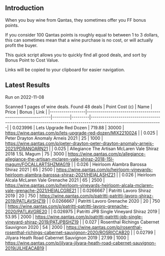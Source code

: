 ## Introduction

When you buy wine from Qantas, they sometimes offer you FF bonus points. 

If you consider 100 Qantas points is roughly equal to between 1 to 3 dollars, this can sometimes mean that a wine purchase is no cost, or will actually profit the buyer.

This quick script allows you to quickly find all good deals, and sort by Bonus Point to Cost Value.

Links will be copied to your clipboard for easier navigation.

## Latest Results

Run on 2022-11-08

Scanned 1 pages of wine deals.
Found 48 deals
|   Point Cost (c) | Name                                                       |   Price |   Bonus | Link                                                                                                             |
|------------------|------------------------------------------------------------|---------|---------|------------------------------------------------------------------------------------------------------------------|
|        0.023996  | Lets Upgrade Red Dozen                                     |  719.88 |   30000 | https://wine.qantas.com/p/lets-upgrade-red-dozen/MIX2210024                                                      |
|        0.025     | Peter Drayton Anomaly Arneis 2021                          |   25    |    1000 | https://wine.qantas.com/p/peter-drayton-peter-drayton-anomaly-arneis-2021/PDRANOARN21                            |
|        0.025     | Allegiance The Artisan McLaren Vale Shiraz 2018 1.5L Magum |   75    |    3000 | https://wine.qantas.com/p/allegiance-allegiance-the-artisan-mclaren-vale-shiraz-2018-15l-magum/FOCALLARTSHZMAG19 |
|        0.026     | Heirloom Alambra Barossa Shiraz 2021                       |   65    |    2500 | https://wine.qantas.com/p/heirloom-vineyards-heirloom-alambra-barossa-shiraz-2021/HEIALASHZ21                    |
|        0.026     | Heirloom Alcala McLaren Vale Grenache 2021                 |   65    |    2500 | https://wine.qantas.com/p/heirloom-vineyards-heirloom-alcala-mclaren-vale-grenache-2021/HEIALCGRE21              |
|        0.0266667 | Patritti Lavoro Shiraz 2019                                |   20    |     750 | https://wine.qantas.com/p/patritti-patritti-lavoro-shiraz-2019/PATLAVSHZ19                                       |
|        0.0266667 | Patritti Lavoro Grenache 2020                              |   20    |     750 | https://wine.qantas.com/p/patritti-patritti-lavoro-grenache-2020/PATLAVGRE20                                     |
|        0.026975  | Patritti JPB Single Vineyard Shiraz 2019                   |   53.95 |    2000 | https://wine.qantas.com/p/patritti-patritti-jpb-single-vineyard-shiraz-2019/PATJPBSHZ19                          |
|        0.027     | Rosenthal Richings Cabernet Sauvignon 2020                 |   54    |    2000 | https://wine.qantas.com/p/rosenthal-rosenthal-richings-cabernet-sauvignon-2020/ROSRICCAB20                       |
|        0.02799   | Jilyara Heath Road Cabernet Sauvignon 2019                 |   27.99 |    1000 | https://wine.qantas.com/p/jilyara-jilyara-heath-road-cabernet-sauvignon-2019/JILHEACAB19                         |

